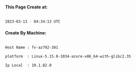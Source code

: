 
   
#### This Page Create at:

```bash

2023-03-13 - 04:34:13 UTC

```

#### Create By Machine:

```bash

Host Name : fv-az792-301

platform  : Linux-5.15.0-1034-azure-x86_64-with-glibc2.35

Ip Local  : 10.1.82.0

```

